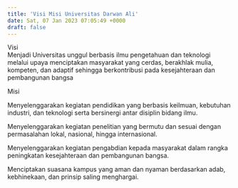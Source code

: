 ```yaml
---
title: 'Visi Misi Universitas Darwan Ali'
date: Sat, 07 Jan 2023 07:05:49 +0000
draft: false
---
```



Visi  
Menjadi Universitas unggul berbasis ilmu pengetahuan dan teknologi melalui upaya menciptakan masyarakat yang cerdas, berakhlak mulia, kompeten, dan adaptif sehingga berkontribusi pada kesejahteraan dan pembangunan bangsa

Misi

Menyelenggarakan kegiatan pendidikan yang berbasis keilmuan, kebutuhan industri, dan teknologi serta bersinergi antar disiplin bidang ilmu.

Menyelenggarakan kegiatan penelitian yang bermutu dan sesuai dengan permasalahan lokal, nasional, hingga internasional.

Menyelenggarakan kegiatan pengabdian kepada masyarakat dalam rangka peningkatan kesejahteraan dan pembangunan bangsa.

Menciptakan suasana kampus yang aman dan nyaman berdasarkan adab, kebhinekaan, dan prinsip saling menghargai.